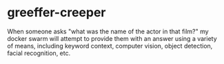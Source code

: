 # greeffer-creeper
When someone asks "what was the name of the actor in that film?" my docker swarm will attempt to provide them with an answer using a variety of means, including keyword context, computer vision, object detection, facial recognition, etc. 
